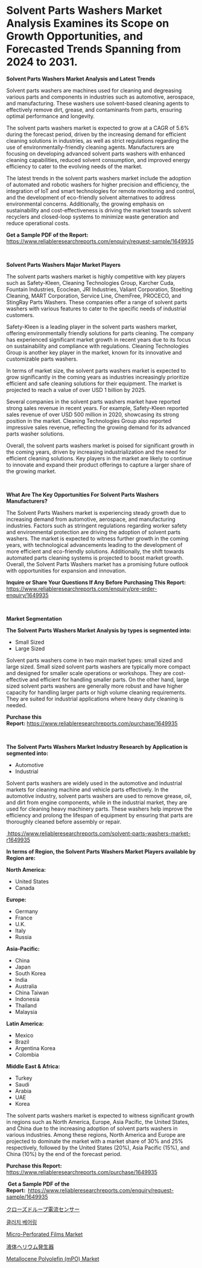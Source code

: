 <p><h1>Solvent Parts Washers Market Analysis Examines its Scope on Growth Opportunities, and Forecasted Trends Spanning from 2024 to 2031.</h1></p><p><strong>Solvent Parts Washers Market Analysis and Latest Trends</strong></p>
<p><p>Solvent parts washers are machines used for cleaning and degreasing various parts and components in industries such as automotive, aerospace, and manufacturing. These washers use solvent-based cleaning agents to effectively remove dirt, grease, and contaminants from parts, ensuring optimal performance and longevity.</p><p>The solvent parts washers market is expected to grow at a CAGR of 5.6% during the forecast period, driven by the increasing demand for efficient cleaning solutions in industries, as well as strict regulations regarding the use of environmentally-friendly cleaning agents. Manufacturers are focusing on developing advanced solvent parts washers with enhanced cleaning capabilities, reduced solvent consumption, and improved energy efficiency to cater to the evolving needs of the market.</p><p>The latest trends in the solvent parts washers market include the adoption of automated and robotic washers for higher precision and efficiency, the integration of IoT and smart technologies for remote monitoring and control, and the development of eco-friendly solvent alternatives to address environmental concerns. Additionally, the growing emphasis on sustainability and cost-effectiveness is driving the market towards solvent recyclers and closed-loop systems to minimize waste generation and reduce operational costs.</p></p>
<p><strong>Get a Sample PDF of the Report:&nbsp;</strong> <a href="https://www.reliableresearchreports.com/enquiry/request-sample/1649935">https://www.reliableresearchreports.com/enquiry/request-sample/1649935</a></p>
<p>&nbsp;</p>
<p><strong>Solvent Parts Washers Major Market Players</strong></p>
<p><p>The solvent parts washers market is highly competitive with key players such as Safety-Kleen, Cleaning Technologies Group, Karcher Cuda, Fountain Industries, Ecoclean, JRI Industries, Valiant Corporation, Stoelting Cleaning, MART Corporation, Service Line, ChemFree, PROCECO, and StingRay Parts Washers. These companies offer a range of solvent parts washers with various features to cater to the specific needs of industrial customers.</p><p>Safety-Kleen is a leading player in the solvent parts washers market, offering environmentally friendly solutions for parts cleaning. The company has experienced significant market growth in recent years due to its focus on sustainability and compliance with regulations. Cleaning Technologies Group is another key player in the market, known for its innovative and customizable parts washers.</p><p>In terms of market size, the solvent parts washers market is expected to grow significantly in the coming years as industries increasingly prioritize efficient and safe cleaning solutions for their equipment. The market is projected to reach a value of over USD 1 billion by 2025.</p><p>Several companies in the solvent parts washers market have reported strong sales revenue in recent years. For example, Safety-Kleen reported sales revenue of over USD 500 million in 2020, showcasing its strong position in the market. Cleaning Technologies Group also reported impressive sales revenue, reflecting the growing demand for its advanced parts washer solutions.</p><p>Overall, the solvent parts washers market is poised for significant growth in the coming years, driven by increasing industrialization and the need for efficient cleaning solutions. Key players in the market are likely to continue to innovate and expand their product offerings to capture a larger share of the growing market.</p></p>
<p>&nbsp;</p>
<p><strong>What Are The Key Opportunities For Solvent Parts Washers Manufacturers?</strong></p>
<p><p>The Solvent Parts Washers market is experiencing steady growth due to increasing demand from automotive, aerospace, and manufacturing industries. Factors such as stringent regulations regarding worker safety and environmental protection are driving the adoption of solvent parts washers. The market is expected to witness further growth in the coming years, with technological advancements leading to the development of more efficient and eco-friendly solutions. Additionally, the shift towards automated parts cleaning systems is projected to boost market growth. Overall, the Solvent Parts Washers market has a promising future outlook with opportunities for expansion and innovation.</p></p>
<p><strong>Inquire or Share Your Questions If Any Before Purchasing This Report:</strong> <a href="https://www.reliableresearchreports.com/enquiry/pre-order-enquiry/1649935">https://www.reliableresearchreports.com/enquiry/pre-order-enquiry/1649935</a></p>
<p>&nbsp;</p>
<p><strong>Market Segmentation</strong></p>
<p><strong>The Solvent Parts Washers Market Analysis by types is segmented into:</strong></p>
<p><ul><li>Small Sized</li><li>Large Sized</li></ul></p>
<p><p>Solvent parts washers come in two main market types: small sized and large sized. Small sized solvent parts washers are typically more compact and designed for smaller scale operations or workshops. They are cost-effective and efficient for handling smaller parts. On the other hand, large sized solvent parts washers are generally more robust and have higher capacity for handling larger parts or high volume cleaning requirements. They are suited for industrial applications where heavy duty cleaning is needed.</p></p>
<p><strong>Purchase this Report:&nbsp;</strong><a href="https://www.reliableresearchreports.com/purchase/1649935">https://www.reliableresearchreports.com/purchase/1649935</a></p>
<p>&nbsp;</p>
<p><strong>The Solvent Parts Washers Market Industry Research by Application is segmented into:</strong></p>
<p><ul><li>Automotive</li><li>Industrial</li></ul></p>
<p><p>Solvent parts washers are widely used in the automotive and industrial markets for cleaning machine and vehicle parts effectively. In the automotive industry, solvent parts washers are used to remove grease, oil, and dirt from engine components, while in the industrial market, they are used for cleaning heavy machinery parts. These washers help improve the efficiency and prolong the lifespan of equipment by ensuring that parts are thoroughly cleaned before assembly or repair.</p></p>
<p><a href="https://www.reliableresearchreports.com/solvent-parts-washers-market-r1649935">&nbsp;https://www.reliableresearchreports.com/solvent-parts-washers-market-r1649935</a></p>
<p><strong>In terms of Region, the Solvent Parts Washers Market Players available by Region are:</strong></p>
<p>
    <p> <strong> North America: </strong>
        <ul>
            <li>United States</li>
            <li>Canada</li>
        </ul>
        </p> 
    <p> <strong> Europe: </strong>
        <ul>
            <li>Germany</li>
            <li>France</li>
            <li>U.K.</li>
            <li>Italy</li>
            <li>Russia</li>
        </ul>
        </p> 
    <p> <strong> Asia-Pacific: </strong>
        <ul>
            <li>China</li>
            <li>Japan</li>
            <li>South Korea</li>
            <li>India</li>
            <li>Australia</li>
            <li>China Taiwan</li>
            <li>Indonesia</li>
            <li>Thailand</li>
            <li>Malaysia</li>
        </ul>
        </p> 
    <p> <strong> Latin America: </strong>
        <ul>
            <li>Mexico</li>
            <li>Brazil</li>
            <li>Argentina Korea</li>
            <li>Colombia</li>
        </ul>
        </p> 
    <p> <strong> Middle East & Africa: </strong>
        <ul>
            <li>Turkey</li>
            <li>Saudi</li>
            <li>Arabia</li>
            <li>UAE</li>
            <li>Korea</li>
        </ul>
    </p>
    </p>
<p><p>The solvent parts washers market is expected to witness significant growth in regions such as North America, Europe, Asia Pacific, the United States, and China due to the increasing adoption of solvent parts washers in various industries. Among these regions, North America and Europe are projected to dominate the market with a market share of 30% and 25% respectively, followed by the United States (20%), Asia Pacific (15%), and China (10%) by the end of the forecast period.</p></p>
<p><strong>Purchase this Report: </strong><a href="https://www.reliableresearchreports.com/purchase/1649935">https://www.reliableresearchreports.com/purchase/1649935</a></p>
<p>&nbsp;<strong>Get a Sample PDF of the Report:&nbsp;&nbsp;</strong><a href="https://www.reliableresearchreports.com/enquiry/request-sample/1649935">https://www.reliableresearchreports.com/enquiry/request-sample/1649935</a></p>
<p><strong></strong></p>
<p><p><a href="https://github.com/dadanedu33/Market-Research-Report-List-1/blob/main/301372127832.md">クローズドループ電流センサー</a></p><p><a href="https://github.com/Hubertstyenger6685/Market-Research-Report-List-1/blob/main/192682825364.md">클러치 베어링</a></p><p><a href="https://issuu.com/reportprime-2/docs/micro-perforated-films-market-size-_c2a2bede807a47">Micro-Perforated Films Market</a></p><p><a href="https://github.com/ihabdkwlxs948/Market-Research-Report-List-1/blob/main/893456527831.md">液体ヘリウム発生器</a></p><p><a href="https://issuu.com/reportprime-2/docs/metallocene-polyolefin-mpo-market-size-2030.pptx">Metallocene Polyolefin (mPO) Market</a></p></p>